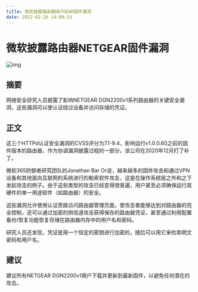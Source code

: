 ```yaml
---
title: 微软披露路由器NETGEAR固件漏洞
date: 2022-02-26 14:09:33
---
```


# 微软披露路由器NETGEAR固件漏洞

![img](https://www.cybersafe.news/wp-content/uploads/2021/07/netgear-800x400.png)

## 摘要

网络安全研究人员披露了影响NETGEAR DGN2200v1系列路由器的关键安全漏洞，这些漏洞可以使认证绕过设备并访问存储的凭证。

## 正文

这三个HTTPd认证安全漏洞的CVSS评分为7.1-9.4，影响运行v1.0.0.60之前的固件版本的路由器，作为协调漏洞披露过程的一部分，该公司在2020年12月打了补丁。

微软365防御者研究团队的Jonathan Bar Or说，越来越多的固件攻击和通过VPN设备和其他面向互联网的系统进行的勒索软件攻击，这是在操作系统层之外和之下发起攻击的例子。由于这些类型的攻击已经变得很普遍，用户甚至必须确保运行其硬件的单一用途软件（如路由器）的安全。

这些漏洞允许使用认证旁路访问路由器管理页面，使攻击者能够达到对路由器的完全控制，还可以通过加密的侧信道攻击获得保存的路由器凭证，甚至通过利用配置备份/恢复功能恢复存储在路由器内存中的用户名和密码。

研究人员还发现，凭证是用一个恒定的密钥进行加密的，随后可以用它来检索明文密码和用户名。

## 建议

建议所有NETGEAR DGN2200v1用户下载并更新到最新固件，以避免任何潜在的攻击。